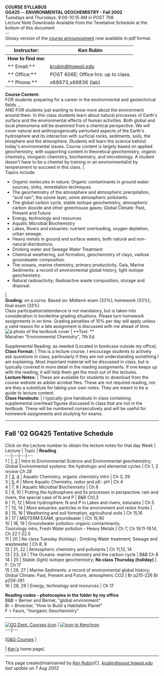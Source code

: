 **COURSE SYLLABUS**  
**GG425 --   ENVIRONMENTAL GEOCHEMISTRY \- Fall 2002**  
Tuesdays and Thursdays, 9:00-10:15 AM in POST 708  
Lecture Note Downloads Available from the Tenetative Schedule at the bottom of
this document  
\--  
Glossy version of the [course announcement](/krubin/GG425/announcement.pdf)
now available in pdf format.

**Instructor:** |  Ken Rubin  
---|---  
**How to find me:** |  
**     Email:** | _[krubin@hawaii.edu](mailto:krubin@hawaii.edu)_  
**     Office:** | POST 606E; Office hrs: up to class.  
**     Phone:** | x68973,x66836 (lab)  
  
**Course Content:**  
FOR students preparing for a career in the environmental and geotechnical
fields ...  
AND FOR students just wanting to know more about the environment around them.
In this class students learn about natural processes of Earth's surface and
the environmental effects of human activities.  Both global and local
phenomena will be examined from a chemical perspective.  We will cover natural
and anthropogenically perturbed aspects of the Earth's hydrosphere and its
interaction with surficial rocks, sediments, soils, the biosphere and the
atmosphere.  Students will learn the science behind today's environmental
issues. Course content is largely based on applied geochemistry, with
supporting content in theoretical geochemistry, organic chemistry, inorganic
chemistry, biochemistry, and microbiology. A student doesn't have to be a
chemist by training or an environmentalist by temperament to succeed in this
class.  |  
Topics include:

  * Organic molecules in nature; Organic contaminants in ground water: sources, sinks, remediation techniques.
  * The geochemistry of the atmosphere and atmospheric precipitation, "acid rain", the ozone layer, some atmospheric pollutants.
  * The global carbon cycle, stable isotope geochemistry, atmospheric carbon dioxide and other greenhouse gases; Global Climate: Past, Present and Future.
  * Energy, technology and resources 
  * Aquatic Microbial Biochemistry 
  * Lakes, Rivers and estuaries: nutrient overloading, oxygen depletion, urban sewage.
  * Heavy metals in ground and surface waters, both natural and non-natural distributions.
  * Drinking water and Sewage Water Treatment
  * Chemical weathering, soil formation, geochemistry of clays, vadose groundwater composition.
  * The oceans, marine chemistry, primary productivity, Gaia, Marine Sediments: a record of environmental global history, light isotope geochemistry.
  * Natural radioactivity; Radioactive waste composition, storage and disposal.

|  
**Grading:** on a curve. Based on: Midterm exam (33%); homework (33%); final
exam (33%)  
Class participation/attendance is not mandatory, but is taken into
consideration in borderline grading situations.  Please turn homework
assignments in on time.  Grading penalties of 10% per day will apply unless a
valid reason for a late assignment is discussed with me ahead of time.  
![a photo of the textbook cover](IMAGES/manahan.jpg) | **Text:  **  
Manahan "Environmental Chemistry", 7th Ed.

Supplemental Reading: as needed (Located  in bookcase outside my office).  
**Class Format:** |  This is a lecture course. I encourage students to
actively ask questions in class, particularly if they  are not understanding
something I am explaining. Most important material will be discussed in class,
but is typically covered in more detail in the reading assignments.  If one
keeps up with the reading, it will help them get the most out of the lectures.  
**Lecture Notes:** |  These are available for students to download from the
course website as adobe acrobat files.  These are not required reading, nor
are they a substitute for taking your own notes.  They are meant to be a guide
to lecture content.  
**Class Handouts:** |  I typically give handouts in class containing
supplemental overhead figures discussed in class that are not in the textbook.
These will be numbered consecutively and will be useful for homework
assignments and studying for exams.  
  
* * *

##  Fall '02 GG425 Tentative Schedule

Click on the Lecture number to obtain the lecture notes for that day Week |
Lecture | Topic | **Reading**  
---|---|---|---  
1 |  [1](/krubin/GG425/lect1.pdf), [2](/krubin/GG425/lect2.pdf) | Intro to
Environmental Science and Environmental geochemistry; Global Environmental
systems: the hydrologic and elemental cycles | Ch 1, 2  
_review Ch 28_  
2 | [3](/krubin/GG425/lect3.pdf), [4](/krubin/GG425/lect4-5.pdf) | Aquatic
Chemistry, organic chemistry intro | Ch 3, 29  
3 | [5](/krubin/GG425/lect4-5.pdf), 6 | More Aquatic Chemistry, redox and pE-
pH | Ch 4  
4 | 7, 8 | Aquatic Microbial Biochemistry | Ch 6  
5 | 9, 10 | Putting the hydrosphere and its processes in perspective: rain and
rivers, the special case of N and P  | B&B Ch1,3  
6 | 11, 12 | More hydrosphere: N and P in Lakes and rivers, esturaies | Ch 5  
7 | 13, 14 | More estuaries: particles in the environment and redox fronts |  
8 | 15, 16 | Weathering and soil formation, agricultural soils | Ch 15,16  
9 | 17 | MIDTERM EXAM,  groundwater | (Ch 15,16)  
10 | 18, 19 | Groundwater pollution: organic contaminants;  
Toxicology intro, Fresh Water pollution \- Heavy Metals | Ch 7, Ch
19.11-19.14, Ch 22.1-22.5  
11 | 20 | No class Tuesday (holiday) ; Drinking Water treatment; Sewage and
wastewater | Ch 8, 9  
12 | 21, 22 | Atmospheric chemistry and pollutants | Ch 11,13, 14  
13 | 23, 24 | The Oceans: marine chemistry and the carbon cycle | B&B Ch 8  
14 | 25 | Stable (light) isotope geochemistry; **No class Thursday (holiday)**
|  F: Ch 17  
15 | 26, 27 | Marine Sediments: a record of environmental global history;
Global Climate: Past, Present and Future, atmospheric CO2 | Br p215-226 Br
p259-281  
16 | 28, 29 | Energy, technology and resources | Ch 17  
  
**Reading codes - photocopies in the folder by my office**  
B&B = Berner and Berner, "global environment"  
Br = Broecker, "How to Build a Habitable Planet"  
F = Faure, "Inorganic Geochemistry"

* * *

[![GG Dept. Courses Icon](/GG/IMAGES/ggicon.jpg)](/GG/gg_courses.html) |
[![icon to Kenchron](IMAGES/kenicon2.gif)](/krubin/kenchron.html)  
---|---  
  
[[G&G Courses](/GG/gg_courses.html) |

| [Ken's](/krubin/kenchron.html) home page]  
  
* * *

This page created/maintained by [Ken Rubin](/krubin/kenchron.html)(C),
_[krubin@soest.hawaii.edu](mailto:krubin@soest.hawaii.edu)_  
_last   update on 7 Aug 2002_


